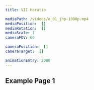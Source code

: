```yaml
---
title: VII Horatio

mediaPath: /videos/o_01_jhp-1080p.mp4
mediaPosition:  []
mediaRotation:  []
mediaScale: 1
cameraFOV: 60

cameraPosition:  []
cameraTarget:  []

animationEntry: 2000
---
```


## Example Page 1
